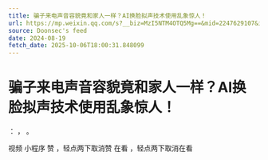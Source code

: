 ```yaml
---
title: 骗子来电声音容貌竟和家人一样？AI换脸拟声技术使用乱象惊人！
url: https://mp.weixin.qq.com/s?__biz=MzI5NTM4OTQ5Mg==&mid=2247629107&idx=3&sn=7b33e11f9a292d7f5622972e13915b74
source: Doonsec's feed
date: 2024-08-19
fetch_date: 2025-10-06T18:00:31.848099
---
```


# 骗子来电声音容貌竟和家人一样？AI换脸拟声技术使用乱象惊人！

：
，
。

视频
小程序
赞
，轻点两下取消赞
在看
，轻点两下取消在看